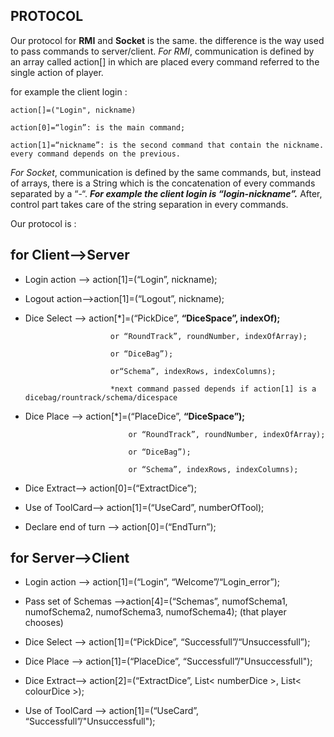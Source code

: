 ## PROTOCOL


Our protocol for **RMI**  and **Socket** is the same. the difference is the way used to pass commands to server/client.
*For RMI*, communication is defined by an array called action[] in which are placed every command referred to the single action of player. 


for example the client login : 

	action[]=("Login", nickname)  
	
	action[0]=“login”: is the main command;
	
	action[1]=“nickname”: is the second command that contain the nickname. every command depends on the previous.


*For Socket*, communication is defined by the same commands, but, instead of arrays, there is a String which is the concatenation of every commands separated by a “-“.
***For example the client login is “login-nickname”.***
After, control part takes care of the string separation in every commands.



Our protocol is :

## for Client—>Server



- Login action —> action[1]=(“Login”, nickname);

- Logout action—>action[1]=(“Logout”, nickname);

- Dice Select —> action[*]=(“PickDice”, **“DiceSpace”, indexOf);**

					     or “RoundTrack”, roundNumber, indexOfArray);
							 
					     or “DiceBag”);
							 
					     or“Schema”, indexRows, indexColumns); 
					      
					     *next command passed depends if action[1] is a 	dicebag/rountrack/schema/dicespace

- Dice Place —> action[*]=(“PlaceDice”, **“DiceSpace”);**

					      	 or “RoundTrack”, roundNumber, indexOfArray);
					      
					      	 or “DiceBag”);
							 
					      	 or “Schema”, indexRows, indexColumns); 
							 

- Dice Extract—> action[0]=(“ExtractDice”);


- Use of ToolCard—> action[1]=(“UseCard”, numberOfTool);


- Declare end of turn —> action[0]=(“EndTurn”);




## for Server—>Client

- Login action —> action[1]=(“Login”, “Welcome”/“Login_error”);
							


- Pass set of Schemas —>action[4]=(“Schemas”, numofSchema1, numofSchema2, numofSchema3, numofSchema4);
(that player chooses) 


- Dice Select —> action[1]=(“PickDice”, “Successfull”/“Unsuccessfull”);
				    
							


- Dice Place —> action[1]=(“PlaceDice”, “Successfull”/"Unsuccessfull");
					
							

- Dice Extract—> action[2]=(“ExtractDice”, List< numberDice >, List< colourDice >);


- Use of ToolCard —> action[1]=(“UseCard”, “Successfull”/"Unsuccessfull");
					
							
